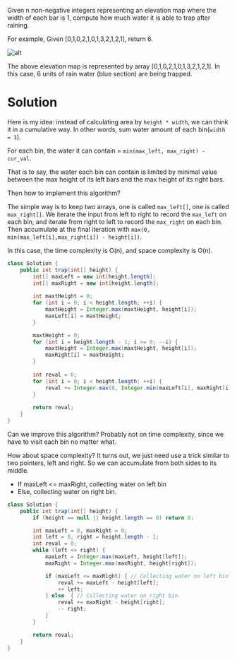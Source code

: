 Given n non-negative integers representing an elevation map where the width of each bar is 1, compute how much water it is able to trap after raining.

For example, 
Given [0,1,0,2,1,0,1,3,2,1,2,1], return 6.

![alt](https://leetcode.com/static/images/problemset/rainwatertrap.png)
       
The above elevation map is represented by array [0,1,0,2,1,0,1,3,2,1,2,1]. In this case, 6 units of rain water (blue section) are being trapped. 

# Solution

Here is my idea: instead of calculating area by ```height * width```, we can think it in a cumulative way. In other words, sum water amount of each bin(```width = 1```).  

For each bin, the water it can contain = ```min(max_left, max_right) - cur_val```.  

That is to say, the water each bin can contain is limited by minimal value between the max height of its left bars and the max height of its right bars.  
             
Then how to implement this algorithm?

The simple way is to keep two arrays, one is called ```max_left[]```, one is called ```max_right[]```. We iterate the input from left to right to record the ```max_left``` on each bin, and iterate from right to left to record the ```max_right``` on each bin. Then accumulate at the final iteration with ```max(0, min(max_left[i],max_right[i]) - height[i])```.

In this case, the time complexity is O(n), and space complexity is O(n).


```java
class Solution {
    public int trap(int[] height) {
        int[] maxLeft = new int[height.length];
        int[] maxRight = new int[height.length];
        
        int maxtHeight = 0;
        for (int i = 0; i < height.length; ++i) {
            maxtHeight = Integer.max(maxtHeight, height[i]);
            maxLeft[i] = maxtHeight;
        }

        maxtHeight = 0;
        for (int i = height.length - 1; i >= 0; --i) {
            maxtHeight = Integer.max(maxtHeight, height[i]);
            maxRight[i] = maxtHeight;
        }
        
        int reval = 0;
        for (int i = 0; i < height.length; ++i) {
            reval += Integer.max(0, Integer.min(maxLeft[i], maxRight[i]) - height[i]);
        }
        
        return reval;
    }
}
```

Can we improve this algorithm? Probably not on time complexity, since we have to visit each bin no matter what.

How about space complexity?  It turns out, we just need use a trick similar to two pointers, left and right. So we can accumulate from both sides to its middle.  

* If maxLeft <= maxRight, collecting water on left bin
* Else, collecting water on right bin.

```java
class Solution {
    public int trap(int[] height) {
        if (height == null || height.length == 0) return 0;

        int maxLeft = 0, maxRight = 0;
        int left = 0, right = height.length - 1;
        int reval = 0;
        while (left <= right) {
            maxLeft = Integer.max(maxLeft, height[left]);
            maxRight = Integer.max(maxRight, height[right]);

            if (maxLeft <= maxRight) { // Collecting water on left bin
                reval += maxLeft - height[left];
                ++ left;
            } else  { // Collecting water on right bin
                reval += maxRight - height[right];
                -- right;
            }
        }

        return reval;
    }
}
```
